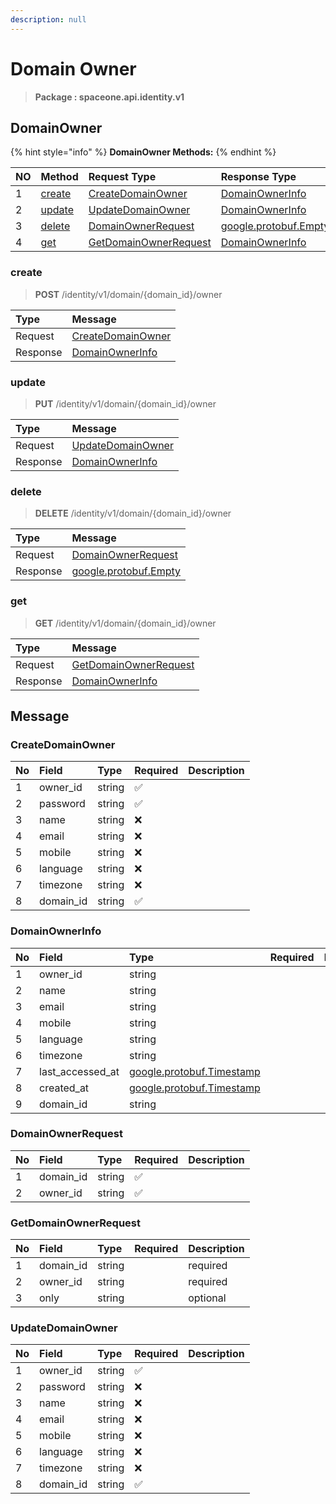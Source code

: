 ```yaml
---
description: null
---
```


# Domain Owner

> **Package : spaceone.api.identity.v1**

## DomainOwner

{% hint style="info" %}
**DomainOwner Methods:**
{% endhint %}

| NO | Method | Request Type | Response Type | Description |
| :--- | :--- | :--- | :--- | :--- |
| 1 | [create](domain-owner%20%281%29.md#create) | [CreateDomainOwner](domain-owner%20%281%29.md#createdomainowner) | [DomainOwnerInfo](domain-owner%20%281%29.md#domainownerinfo) |  |
| 2 | [update](domain-owner%20%281%29.md#update) | [UpdateDomainOwner](domain-owner%20%281%29.md#updatedomainowner) | [DomainOwnerInfo](domain-owner%20%281%29.md#domainownerinfo) |  |
| 3 | [delete](domain-owner%20%281%29.md#delete) | [DomainOwnerRequest](domain-owner%20%281%29.md#domainownerrequest) | [google.protobuf.Empty](https://github.com/protocolbuffers/protobuf/blob/master/src/google/protobuf/empty.proto) |  |
| 4 | [get](domain-owner%20%281%29.md#get) | [GetDomainOwnerRequest](domain-owner%20%281%29.md#getdomainownerrequest) | [DomainOwnerInfo](domain-owner%20%281%29.md#domainownerinfo) |  |

### create

> **POST** /identity/v1/domain/{domain\_id}/owner

| Type | Message |
| :--- | :--- |
| Request | [CreateDomainOwner](domain-owner%20%281%29.md#createdomainowner) |
| Response | [DomainOwnerInfo](domain-owner%20%281%29.md#domainownerinfo) |

### update

> **PUT** /identity/v1/domain/{domain\_id}/owner

| Type | Message |
| :--- | :--- |
| Request | [UpdateDomainOwner](domain-owner%20%281%29.md#updatedomainowner) |
| Response | [DomainOwnerInfo](domain-owner%20%281%29.md#domainownerinfo) |

### delete

> **DELETE** /identity/v1/domain/{domain\_id}/owner

| Type | Message |
| :--- | :--- |
| Request | [DomainOwnerRequest](domain-owner%20%281%29.md#domainownerrequest) |
| Response | [google.protobuf.Empty](https://github.com/protocolbuffers/protobuf/blob/master/src/google/protobuf/empty.proto) |

### get

> **GET** /identity/v1/domain/{domain\_id}/owner

| Type | Message |
| :--- | :--- |
| Request | [GetDomainOwnerRequest](domain-owner%20%281%29.md#getdomainownerrequest) |
| Response | [DomainOwnerInfo](domain-owner%20%281%29.md#domainownerinfo) |

## Message

### CreateDomainOwner

| No | Field | Type | Required | Description |
| :--- | :--- | :--- | :--- | :--- |
| 1 | owner\_id | string | ✅ |  |
| 2 | password | string | ✅ |  |
| 3 | name | string | ❌ |  |
| 4 | email | string | ❌ |  |
| 5 | mobile | string | ❌ |  |
| 6 | language | string | ❌ |  |
| 7 | timezone | string | ❌ |  |
| 8 | domain\_id | string | ✅ |  |

### DomainOwnerInfo

| No | Field | Type | Required | Description |
| :--- | :--- | :--- | :--- | :--- |
| 1 | owner\_id | string |  |  |
| 2 | name | string |  |  |
| 3 | email | string |  |  |
| 4 | mobile | string |  |  |
| 5 | language | string |  |  |
| 6 | timezone | string |  |  |
| 7 | last\_accessed\_at | [google.protobuf.Timestamp](https://github.com/protocolbuffers/protobuf/blob/master/src/google/protobuf/timestamp.proto) |  |  |
| 8 | created\_at | [google.protobuf.Timestamp](https://github.com/protocolbuffers/protobuf/blob/master/src/google/protobuf/timestamp.proto) |  |  |
| 9 | domain\_id | string |  |  |

### DomainOwnerRequest

| No | Field | Type | Required | Description |
| :--- | :--- | :--- | :--- | :--- |
| 1 | domain\_id | string | ✅ |  |
| 2 | owner\_id | string | ✅ |  |

### GetDomainOwnerRequest

| No | Field | Type | Required | Description |
| :--- | :--- | :--- | :--- | :--- |
| 1 | domain\_id | string |  | required |
| 2 | owner\_id | string |  | required |
| 3 | only | string |  | optional |

### UpdateDomainOwner

| No | Field | Type | Required | Description |
| :--- | :--- | :--- | :--- | :--- |
| 1 | owner\_id | string | ✅ |  |
| 2 | password | string | ❌ |  |
| 3 | name | string | ❌ |  |
| 4 | email | string | ❌ |  |
| 5 | mobile | string | ❌ |  |
| 6 | language | string | ❌ |  |
| 7 | timezone | string | ❌ |  |
| 8 | domain\_id | string | ✅ |  |

